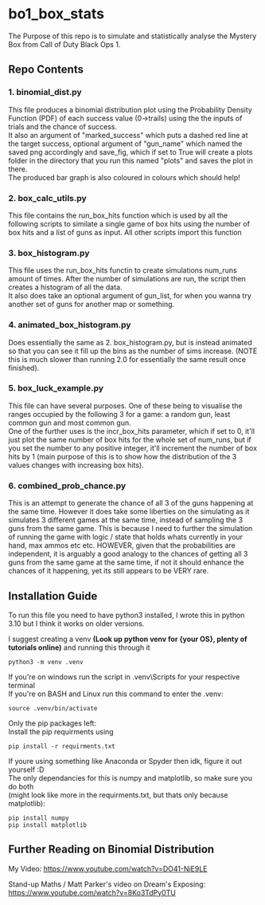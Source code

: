 # bo1_box_stats
The Purpose of this repo is to simulate and statistically analyse the Mystery Box from Call of Duty Black Ops 1.

## Repo Contents
### 1. binomial_dist.py
This file produces a binomial distribution plot using the Probability Density Function (PDF) of each success value (0->trails) using the the inputs of trials and the chance of success. <br> 
It also an argument of "marked_success" which puts a dashed red line at the target success, optional argument of  "gun_name" which named the saved png accordingly and save_fig, which if set to True will create a plots folder in the directory that you run this named "plots" and saves the plot in there.<br>
The produced bar graph is also coloured in colours which should help!
### 2. box_calc_utils.py
This file contains the run_box_hits function which is used by all the following scripts to similate a single game of box hits using the number of box hits and a list of guns as input. All other scripts import this function
### 3. box_histogram.py
This file uses the run_box_hits functin to create simulations num_runs amount of times. After the number of simulations are run, the script then creates a histogram of all the data.<br>
It also does take an optional argument of gun_list, for when you wanna try another set of guns for another map or something. 
### 4. animated_box_histogram.py
Does essentially the same as 2. box_histogram.py, but is instead animated so that you can see it fill up the bins as the number of sims increase. (NOTE this is much slower than running 2.0 for essentially the same result once finished).
### 5. box_luck_example.py
This file can have several purposes. One of these being to visualise the ranges occupied by the following 3 for a game: a random gun, least common gun and most common gun.<br>
One of the further uses is the incr_box_hits parameter, which if set to 0, it'll just plot the same number of box hits for the whole set of num_runs, but if you set the number to any positive integer, it'll increment the number of box hits by 1 (main purpose of this is to show how the distribution of the 3 values changes with increasing box hits).
### 6. combined_prob_chance.py
This is an attempt to generate the chance of all 3 of the guns happening at the same time. However it does take some liberties on the simulating as it simulates 3 different games at the same time, instead of sampling the 3 guns from the same game. This is because I need to further the simulation of running the game with logic / state that holds whats currently in your hand, max ammos etc etc.
HOWEVER, given that the probabilities are independent, it is arguably a good analogy to the chances of getting all 3 guns from the same game at the same time, if not it should enhance the chances of it happening, yet its still appears to be VERY rare.


## Installation Guide
To run this file you need to have python3 installed, I wrote this in python 3.10 but I think it works on older versions.


I suggest creating a venv **(Look up python venv for {your OS},
 plenty of tutorials online)** and running this through it
```
python3 -m venv .venv
```
If you're on windows run the script in \.venv\Scripts for your respective terminal<br>
If you're on BASH and Linux run this command to enter the .venv:
```
source .venv/bin/activate
```
Only the pip packages left: <br>
Install the pip requirments using 
```
pip install -r requirments.txt
```

If youre using something like Anaconda or Spyder then idk, figure it out yourself :D <br>
The only dependancies for this is numpy and matplotlib, so make sure you 
do both <br>(might look like more in the requirments.txt, but thats only because matplotlib):
```
pip install numpy
pip install matplotlib
```
## Further Reading on Binomial Distribution
My Video:
https://www.youtube.com/watch?v=DO41-NiE9LE

Stand-up Maths / Matt Parker's video on Dream's Exposing:<br>
https://www.youtube.com/watch?v=8Ko3TdPy0TU

